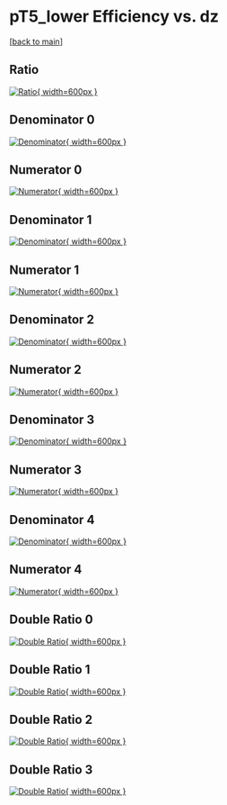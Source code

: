 # pT5_lower Efficiency vs. dz

[[back to main](./)]



## Ratio

[![Ratio](../mtv/var/pT5_lower_xtr_0_-1_eff_dz.png){ width=600px }](../mtv/var/pT5_lower_xtr_0_-1_eff_dz.pdf)

## Denominator 0

[![Denominator](../mtv/den/pT5_lower_xtr_0_-1_eff_dz_den0.png){ width=600px }](../mtv/den/pT5_lower_xtr_0_-1_eff_dz_den0.pdf)

## Numerator 0

[![Numerator](../mtv/num/pT5_lower_xtr_0_-1_eff_dz_num0.png){ width=600px }](../mtv/num/pT5_lower_xtr_0_-1_eff_dz_num0.pdf)

## Denominator 1

[![Denominator](../mtv/den/pT5_lower_xtr_0_-1_eff_dz_den1.png){ width=600px }](../mtv/den/pT5_lower_xtr_0_-1_eff_dz_den1.pdf)

## Numerator 1

[![Numerator](../mtv/num/pT5_lower_xtr_0_-1_eff_dz_num1.png){ width=600px }](../mtv/num/pT5_lower_xtr_0_-1_eff_dz_num1.pdf)

## Denominator 2

[![Denominator](../mtv/den/pT5_lower_xtr_0_-1_eff_dz_den2.png){ width=600px }](../mtv/den/pT5_lower_xtr_0_-1_eff_dz_den2.pdf)

## Numerator 2

[![Numerator](../mtv/num/pT5_lower_xtr_0_-1_eff_dz_num2.png){ width=600px }](../mtv/num/pT5_lower_xtr_0_-1_eff_dz_num2.pdf)

## Denominator 3

[![Denominator](../mtv/den/pT5_lower_xtr_0_-1_eff_dz_den3.png){ width=600px }](../mtv/den/pT5_lower_xtr_0_-1_eff_dz_den3.pdf)

## Numerator 3

[![Numerator](../mtv/num/pT5_lower_xtr_0_-1_eff_dz_num3.png){ width=600px }](../mtv/num/pT5_lower_xtr_0_-1_eff_dz_num3.pdf)

## Denominator 4

[![Denominator](../mtv/den/pT5_lower_xtr_0_-1_eff_dz_den4.png){ width=600px }](../mtv/den/pT5_lower_xtr_0_-1_eff_dz_den4.pdf)

## Numerator 4

[![Numerator](../mtv/num/pT5_lower_xtr_0_-1_eff_dz_num4.png){ width=600px }](../mtv/num/pT5_lower_xtr_0_-1_eff_dz_num4.pdf)

## Double Ratio 0

[![Double Ratio](../mtv/ratio/pT5_lower_xtr_0_-1_eff_dz_ratio0.png){ width=600px }](../mtv/ratio/pT5_lower_xtr_0_-1_eff_dz_ratio0.pdf)

## Double Ratio 1

[![Double Ratio](../mtv/ratio/pT5_lower_xtr_0_-1_eff_dz_ratio1.png){ width=600px }](../mtv/ratio/pT5_lower_xtr_0_-1_eff_dz_ratio1.pdf)

## Double Ratio 2

[![Double Ratio](../mtv/ratio/pT5_lower_xtr_0_-1_eff_dz_ratio2.png){ width=600px }](../mtv/ratio/pT5_lower_xtr_0_-1_eff_dz_ratio2.pdf)

## Double Ratio 3

[![Double Ratio](../mtv/ratio/pT5_lower_xtr_0_-1_eff_dz_ratio3.png){ width=600px }](../mtv/ratio/pT5_lower_xtr_0_-1_eff_dz_ratio3.pdf)

